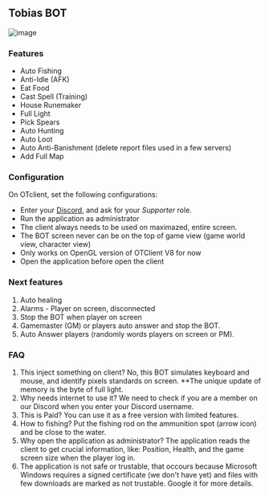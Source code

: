 ## Tobias BOT

![image](https://github.com/user-attachments/assets/255f292c-e9a5-4e47-9efe-349cfcdaedfc)

### Features
- Auto Fishing
- Anti-Idle (AFK)
- Eat Food
- Cast Spell (Training)
- House Runemaker
- Full Light
- Pick Spears
- Auto Hunting
- Auto Loot
- Auto Anti-Banishment (delete report files used in a few servers)
- Add Full Map

### Configuration
On OTclient, set the following configurations:

- Enter your [Discord](https://discord.gg/eXWmBG9G), and ask for your _Supporter_ role.
- Run the application as administrator
- The client always needs to be used on maximazed, entire screen.
- The BOT screen never can be on the top of game view (game world view, character view)
- Only works on OpenGL version of OTClient V8 for now
- Open the application before open the client

### Next features
1. Auto healing
2. Alarms - Player on screen, disconnected
3. Stop the BOT when player on screen
4. Gamemaster (GM) or players auto answer and stop the BOT.
5. Auto Answer players (randomly words players on screen or PM).

### FAQ
1. This inject something on client? No, this BOT simulates keyboard and mouse, and identify pixels standards on screen. **The unique update of memory is the byte of full light.
2. Why needs internet to use it? We need to check if you are a member on our Discord when you enter your Discord username.
3. This is Paid? You can use it as a free version with limited features.
4. How to fishing? Put the fishing rod on the ammunition spot (arrow icon) and be close to the water.
5. Why open the application as administrator? The application reads the client to get crucial information, like: Position, Health, and the game screen size when the player log in.
6. The application is not safe or trustable, that occours because Microsoft Windows requires a signed certificate (we don't have yet) and files with few downloads are marked as not trustable. Google it for more details.

